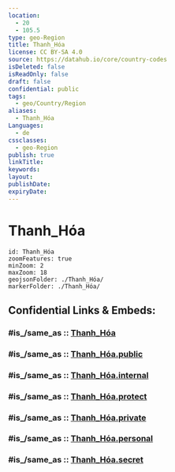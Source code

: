 ```yaml
---
location:
  - 20
  - 105.5
type: geo-Region
title: Thanh_Hóa
license: CC BY-SA 4.0
source: https://datahub.io/core/country-codes
isDeleted: false
isReadOnly: false
draft: false
confidential: public
tags:
  - geo/Country/Region
aliases:
  - Thanh_Hóa
Languages:
  - de
cssclasses:
  - geo-Region
publish: true
linkTitle:
keywords:
layout:
publishDate:
expiryDate:
---
```


# Thanh_Hóa

```leaflet
id: Thanh_Hóa
zoomFeatures: true 
minZoom: 2 
maxZoom: 18
geojsonFolder: ./Thanh_Hóa/
markerFolder: ./Thanh_Hóa/
```


## Confidential Links & Embeds: 

### #is_/same_as :: [Thanh_Hóa](/_Standards/Earth/Continent/Asia/Asia~South~East/Vietnam/Provinces~Vietnam/Thanh_Hóa.md) 

### #is_/same_as :: [Thanh_Hóa.public](/_public/Earth/Continent/Asia/Asia~South~East/Vietnam/Provinces~Vietnam/Thanh_Hóa.public.md) 

### #is_/same_as :: [Thanh_Hóa.internal](/_internal/Earth/Continent/Asia/Asia~South~East/Vietnam/Provinces~Vietnam/Thanh_Hóa.internal.md) 

### #is_/same_as :: [Thanh_Hóa.protect](/_protect/Earth/Continent/Asia/Asia~South~East/Vietnam/Provinces~Vietnam/Thanh_Hóa.protect.md) 

### #is_/same_as :: [Thanh_Hóa.private](/_private/Earth/Continent/Asia/Asia~South~East/Vietnam/Provinces~Vietnam/Thanh_Hóa.private.md) 

### #is_/same_as :: [Thanh_Hóa.personal](/_personal/Earth/Continent/Asia/Asia~South~East/Vietnam/Provinces~Vietnam/Thanh_Hóa.personal.md) 

### #is_/same_as :: [Thanh_Hóa.secret](/_secret/Earth/Continent/Asia/Asia~South~East/Vietnam/Provinces~Vietnam/Thanh_Hóa.secret.md)


